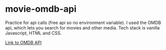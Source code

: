 # movie-omdb-api

Practice for api calls (free api so no environment variable). I used the OMDB api, which lets you search for movies and other media. Tech stack is vanilla Javascript, HTML and CSS.

[Link to OMDB API](https://www.omdbapi.com/)

